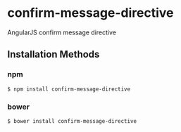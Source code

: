 # confirm-message-directive
AngularJS confirm message directive

## Installation Methods

### npm
```
$ npm install confirm-message-directive
```
### bower
```
$ bower install confirm-message-directive
```